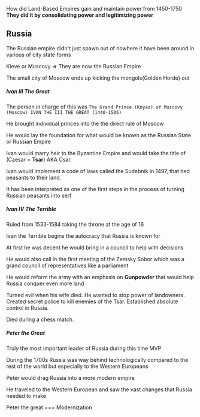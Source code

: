 How did Land-Based Empires gain and maintain power from 1450-1750
**They did it by consolidating power and legitimizing power**

## Russia
The Russian empire didn't just spawn out of nowhere it have been around in various of city state forms

Kieve or Muscovy => They are now the Russian Empire 

The small city of Moscow ends up kicking the mongols(Golden Horde) out

##### Ivan III The Great

The person in charge of this was `The Grand Prince (Knyaz) of Muscovy (Moscow) IVAN THE III THE GREAT (1440-1505) `

He brought individual princes into the the direct rule of Moscow 

He would lay the foundation for what would be known as the Russian State or Russian Empire

Ivan would marry heir to the Byzantine Empire and would take the title of (Caesar = **Tsar**) AKA Csar.

Ivan would implement a code of laws called the Sudebnik in 1497, that tied peasants to their land. 

It has been interpreted as one of the first steps in the process of turning Russian peasants into serf

##### Ivan IV The Terrible

Ruled from 1533-1584 taking the throne at the age of 16 

Ivan the Terrible begins the autocracy that Russia is known for 

At first he was decent he would bring in a council to help with decisions 
  
He would also call in the first meeting of the Zemsky Sobor which was a grand council of representatives like a parliament 

He would reform the army with an emphasis on **Gunpowder** that would help Russia conquer even more land 

Turned evil when his wife died. He wanted to stop power of landowners. Created secret police to kill enemies of the Tsar. Established absolute control in Russia.

Died during a chess match.

##### Peter the Great

Truly the most important leader of Russia during this time MVP 

During the 1700s Russia was way behind technologically compared to the rest of the world but especially to the Western Europeans 
  
Peter would drag Russia into a more modern empire 

He traveled to the Western European and saw the vast changes that Russia needed to make

Peter the great === Modernization